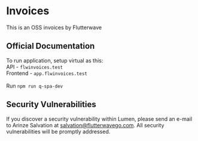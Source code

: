 # Invoices 

This is an OSS invoices by Flutterwave

## Official Documentation

To run application, setup virtual as this: <br>
API - `flwinvoices.test` <br>
Frontend  - `app.flwinvoices.test`
<br><br>
Run `npm run q-spa-dev`

## Security Vulnerabilities

If you discover a security vulnerability within Lumen, please send an e-mail to Arinze Salvation at salvation@flutterwavego.com. All security vulnerabilities will be promptly addressed.

